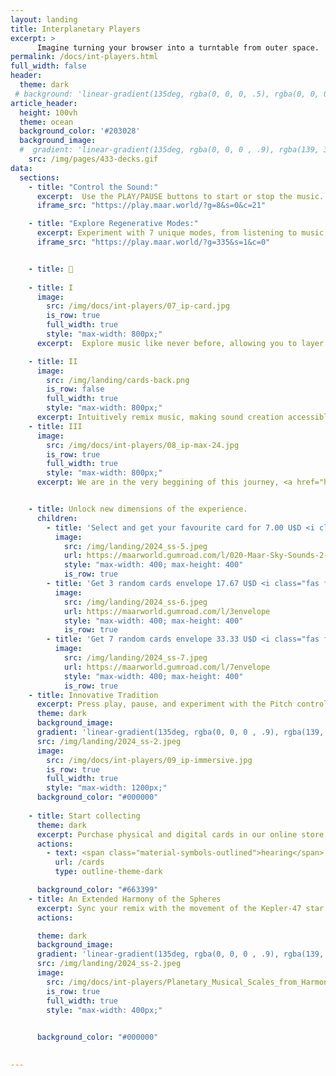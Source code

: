 ```yaml
---
layout: landing
title: Interplanetary Players 
excerpt: >
      Imagine turning your browser into a turntable from outer space. 
permalink: /docs/int-players.html
full_width: false
header:
  theme: dark
 # background: 'linear-gradient(135deg, rgba(0, 0, 0, .5), rgba(0, 0, 0, .5),)'
article_header:
  height: 100vh
  theme: ocean
  background_color: '#203028' 
  background_image:
  #  gradient: 'linear-gradient(135deg, rgba(0, 0, 0 , .9), rgba(139, 34, 139, .9))'
    src: /img/pages/433-decks.gif
data:
  sections:
    - title: "Control the Sound:" 
      excerpt:  Use the PLAY/PAUSE buttons to start or stop the music. Adjust the sound parameters with the XYZ Balance buttons or sliders to tweak the sound to your liking.
      iframe_src: "https://play.maar.world/?g=8&s=0&c=21"

    - title: "Explore Regenerative Modes:"
      excerpt: Experiment with 7 unique modes, from listening to music in the standard way to transforming it with X, Y, Z controls, based on real data from exoplanets and their transits and orbits across different time scales.
      iframe_src: "https://play.maar.world/?g=335&s=1&c=0"


    - title: 💌
    
    - title: I
      image:
        src: /img/docs/int-players/07_ip-card.jpg
        is_row: true
        full_width: true
        style: "max-width: 800px;"
      excerpt:  Explore music like never before, allowing you to layer sounds with controls that vary according to the cards you play, creating rich and original sound experiences.

    - title: II
      image:
        src: /img/landing/cards-back.png
        is_row: false
        full_width: true
        style: "max-width: 800px;"
      excerpt: Intuitively remix music, making sound creation accessible and fun for everyone, from professional musicians to those with no prior experience. 
    - title: III
      image:
        src: /img/docs/int-players/08_ip-max-24.jpg
        is_row: true
        full_width: true
        style: "max-width: 800px;"
      excerpt: We are in the very beggining of this journey, <a href="https://maar.world/subscribe" target="_blank">stay connected </a> for more.


    - title: Unlock new dimensions of the experience.
      children:
        - title: 'Select and get your favourite card for 7.00 U$D <i class="fas fa-arrow-down"></i>'
          image:
            src: /img/landing/2024_ss-5.jpeg
            url: https://maarworld.gumroad.com/l/020-Maar-Sky-Sounds-2-Card-IX
            style: "max-width: 400; max-height: 400"
            is_row: true
        - title: 'Get 3 random cards envelope 17.67 U$D <i class="fas fa-arrow-down"></i>'
          image:
            src: /img/landing/2024_ss-6.jpeg
            url: https://maarworld.gumroad.com/l/3envelope
            style: "max-width: 400; max-height: 400"
            is_row: true
        - title: 'Get 7 random cards envelope 33.33 U$D <i class="fas fa-arrow-down"></i>'
          image:
            src: /img/landing/2024_ss-7.jpeg
            url: https://maarworld.gumroad.com/l/7envelope
            style: "max-width: 400; max-height: 400"
            is_row: true
    - title: Innovative Tradition
      excerpt: Press play, pause, and experiment with the Pitch control. Also, learn new parameters to tweak sounds and visuals. Discover the effects of spacey controls as if you're adjusting a spaceship's coordinates.      
      theme: dark
      background_image:
      gradient: 'linear-gradient(135deg, rgba(0, 0, 0 , .9), rgba(139, 34, 139, .9))'
      src: /img/landing/2024_ss-2.jpeg
      image:
        src: /img/docs/int-players/09_ip-immersive.jpg
        is_row: true
        full_width: true
        style: "max-width: 1200px;"
      background_color: "#000000"
      
    - title: Start collecting
      theme: dark
      excerpt: Purchase physical and digital cards in our online store, and we'll ship them wherever you are.
      actions:
        - text: <span class="material-symbols-outlined">hearing</span>  Collect 
          url: /cards
          type: outline-theme-dark

      background_color: "#663399"
    - title: An Extended Harmony of the Spheres 
      excerpt: Sync your remix with the movement of the Kepler-47 star system. It's like mixing your sounds with a touch of stardust, opening a new spectrum of possibilities for jamming with the cosmos.
      actions:

      theme: dark
      background_image:
      gradient: 'linear-gradient(135deg, rgba(0, 0, 0 , .9), rgba(139, 34, 139, .9))'
      src: /img/landing/2024_ss-2.jpeg
      image:
        src: /img/docs/int-players/Planetary_Musical_Scales_from_Harmony_of_the_Worlds.jpg
        is_row: true
        full_width: true
        style: "max-width: 400px;"

        
      background_color: "#000000"

      
---
```

